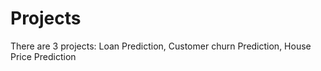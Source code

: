 # Projects

There are 3 projects:
Loan Prediction, 
Customer churn Prediction, 
House Price Prediction
